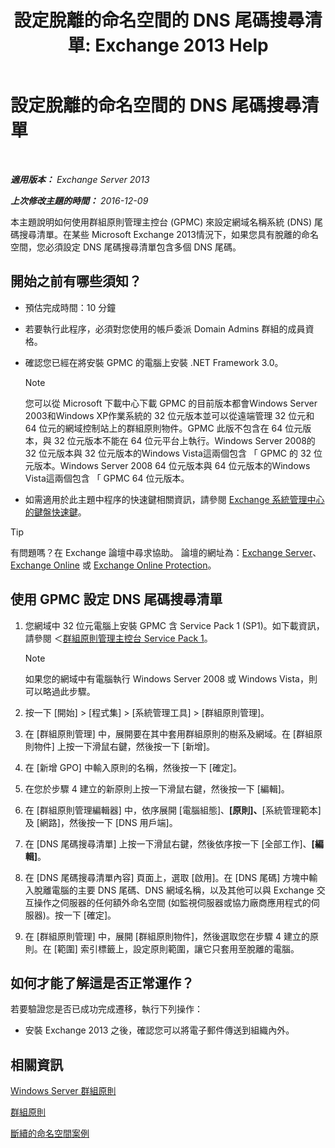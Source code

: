 ﻿---
title: '設定脫離的命名空間的 DNS 尾碼搜尋清單: Exchange 2013 Help'
TOCTitle: 設定脫離的命名空間的 DNS 尾碼搜尋清單
ms:assetid: cfa715ac-7b69-47c3-b206-933ec2cf677b
ms:mtpsurl: https://technet.microsoft.com/zh-tw/library/Bb847901(v=EXCHG.150)
ms:contentKeyID: 50474249
ms.date: 05/21/2018
mtps_version: v=EXCHG.150
ms.translationtype: MT
---

# 設定脫離的命名空間的 DNS 尾碼搜尋清單

 

_**適用版本：** Exchange Server 2013_

_**上次修改主題的時間：** 2016-12-09_

本主題說明如何使用群組原則管理主控台 (GPMC) 來設定網域名稱系統 (DNS) 尾碼搜尋清單。在某些 Microsoft Exchange 2013情況下，如果您具有脫離的命名空間，您必須設定 DNS 尾碼搜尋清單包含多個 DNS 尾碼。

## 開始之前有哪些須知？

  - 預估完成時間：10 分鐘

  - 若要執行此程序，必須對您使用的帳戶委派 Domain Admins 群組的成員資格。

  - 確認您已經在將安裝 GPMC 的電腦上安裝 .NET Framework 3.0。
    
    > [!NOTE]  
    > 您可以從 Microsoft 下載中心下載 GPMC 的目前版本都會Windows Server 2003和Windows XP作業系統的 32 位元版本並可以從遠端管理 32 位元和 64 位元的網域控制站上的群組原則物件。GPMC 此版不包含在 64 位元版本，與 32 位元版本不能在 64 位元平台上執行。Windows Server 2008的 32 位元版本與 32 位元版本的Windows Vista這兩個包含 「 GPMC 的 32 位元版本。Windows Server 2008 64 位元版本與 64 位元版本的Windows Vista這兩個包含 「 GPMC 64 位元版本。


  - 如需適用於此主題中程序的快速鍵相關資訊，請參閱 [Exchange 系統管理中心的鍵盤快速鍵](keyboard-shortcuts-in-the-exchange-admin-center-exchange-online-protection-help.md)。


> [!TIP]  
> 有問題嗎？在 Exchange 論壇中尋求協助。 論壇的網址為：<a href="https://go.microsoft.com/fwlink/p/?linkid=60612">Exchange Server</a>、 <a href="https://go.microsoft.com/fwlink/p/?linkid=267542">Exchange Online</a> 或 <a href="https://go.microsoft.com/fwlink/p/?linkid=285351">Exchange Online Protection</a>。




## 使用 GPMC 設定 DNS 尾碼搜尋清單

1.  您網域中 32 位元電腦上安裝 GPMC 含 Service Pack 1 (SP1)。如下載資訊，請參閱 ＜[群組原則管理主控台 Service Pack 1](https://go.microsoft.com/fwlink/p/?linkid=100126)。
    
    > [!NOTE]  
    > 如果您的網域中有電腦執行 Windows Server 2008 或 Windows Vista，則可以略過此步驟。


2.  按一下 \[開始\] \> \[程式集\] \> \[系統管理工具\] \> \[群組原則管理\]。

3.  在 \[群組原則管理\] 中，展開要在其中套用群組原則的樹系及網域。在 \[群組原則物件\] 上按一下滑鼠右鍵，然後按一下 \[新增\]。

4.  在 \[新增 GPO\] 中輸入原則的名稱，然後按一下 \[確定\]。

5.  在您於步驟 4 建立的新原則上按一下滑鼠右鍵，然後按一下 \[編輯\]。

6.  在 \[群組原則管理編輯器\] 中，依序展開 \[電腦組態\]、**\[原則\]、**\[系統管理範本\] 及 \[網路\]，然後按一下 \[DNS 用戶端\]。

7.  在 \[DNS 尾碼搜尋清單\] 上按一下滑鼠右鍵，然後依序按一下 \[全部工作\]、**\[編輯\]**。

8.  在 \[DNS 尾碼搜尋清單內容\] 頁面上，選取 \[啟用\]。在 \[DNS 尾碼\] 方塊中輸入脫離電腦的主要 DNS 尾碼、DNS 網域名稱，以及其他可以與 Exchange 交互操作之伺服器的任何額外命名空間 (如監視伺服器或協力廠商應用程式的伺服器)。按一下 \[確定\]。

9.  在 \[群組原則管理\] 中，展開 \[群組原則物件\]，然後選取您在步驟 4 建立的原則。在 \[範圍\] 索引標籤上，設定原則範圍，讓它只套用至脫離的電腦。

## 如何才能了解這是否正常運作？

若要驗證您是否已成功完成遷移，執行下列操作：

  - 安裝 Exchange 2013 之後，確認您可以將電子郵件傳送到組織內外。

## 相關資訊

[Windows Server 群組原則](https://go.microsoft.com/fwlink/p/?linkid=100128)

[群組原則](https://go.microsoft.com/fwlink/?linkid=268043)

[斷續的命名空間案例](disjoint-namespace-scenarios-exchange-2013-help.md)

